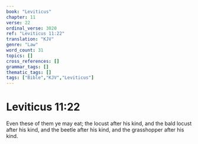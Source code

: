 ```yaml
---
book: "Leviticus"
chapter: 11
verse: 22
ordinal_verse: 3020
ref: "Leviticus 11:22"
translation: "KJV"
genre: "Law"
word_count: 31
topics: []
cross_references: []
grammar_tags: []
thematic_tags: []
tags: ["Bible","KJV","Leviticus"]
---
```


# Leviticus 11:22

Even these of them ye may eat; the locust after his kind, and the bald locust after his kind, and the beetle after his kind, and the grasshopper after his kind.
